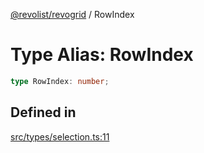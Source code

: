 [@revolist/revogrid](README.md) / RowIndex

# Type Alias: RowIndex

```ts
type RowIndex: number;
```

## Defined in

[src/types/selection.ts:11](https://github.com/revolist/revogrid/blob/424884a9332ccde4a5d40c39536fe61d1ccacbfc/src/types/selection.ts#L11)
